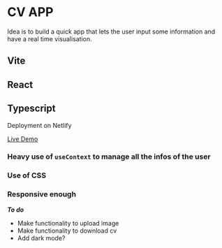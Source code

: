 # CV APP

Idea is to build a quick app that lets the user input some information and have a real time visualisation.

## Vite

## React

## Typescript

Deployment on Netlify

[Live Demo](https://fancy-toffee-a20bdb.netlify.app/)

### Heavy use of `useContext` to manage all the infos of the user

### Use of CSS

### Responsive enough

***To do***

- Make functionality to upload image
- Make functionality to download cv
- Add dark mode?
